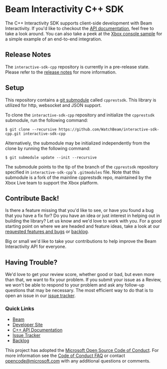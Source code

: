 # Beam Interactivity C++ SDK

The C++ Interactivity SDK supports client-side development with Beam Interactivity.
If you'd like to checkout the [API documentation](https://dev.beam.pro/reference/interactive/cplusplus/index.html), feel free to
take a look around. You can also take a peek at the [Xbox console sample](https://github.com/WatchBeam/interactive-sdk-cpp/Samples/Xbox) for a
simple example of an end-to-end integration.

## Release Notes

The `interactive-sdk-cpp` repository is currently in a pre-release state. Please refer
to the [release notes](https://github.com/WatchBeam/interactive-sdk-cpp/releases) for more information.

## Setup

This repository contains a [git submodule](https://git-scm.com/docs/git-submodule)
called `cpprestsdk`. This library is utilized for http, websocket and JSON support.

To clone the `interactive-sdk-cpp` repository and initialize the `cpprestsdk`
submodule, run the following command:

```
$ git clone --recursive https://github.com/WatchBeam/interactive-sdk-cpp.git interactive-sdk-cpp
```

Alternatively, the submodule may be initialized independently from the clone
by running the following command:

```
$ git submodule update --init --recursive
```

The submodule points to the tip of the branch of the `cpprestsdk` repository
specified in `interactive-sdk-cpp`'s `.gitmodules` file. Note that this submodule
is a fork of the mainline cpprestsdk repo, maintained by the Xbox Live team to
support the Xbox platform.

## Contribute Back!

Is there a feature missing that you'd like to see, or have you found a bug that you
have a fix for? Do you have an idea or just interest in helping out in building the
library? Let us know and we'd love to work with you. For a good starting point on where
we are headed and feature ideas, take a look at our [requested features and bugs](https://github.com/WatchBeam/interactive-sdk-cpp/issues) or [backlog](https://github.com/WatchBeam/interactive-sdk-cpp/backlog.md).

Big or small we'd like to take your contributions to help improve the Beam Interactivity
API for everyone. 

## Having Trouble?

We'd love to get your review score, whether good or bad, but even more than that, we want
to fix your problem. If you submit your issue as a Review, we won't be able to respond to
your problem and ask any follow-up questions that may be necessary. The most efficient way
to do that is to open an issue in our [issue tracker](https://github.com/WatchBeam/interactive-sdk-cpp/issues).  

### Quick Links

*   [Beam](https://beam.pro/)
*   [Developer Site](https://dev.beam.pro/)
*   [C++ API Documentation](https://dev.beam.pro/reference/interactive/cplusplus/index.html)
*   [Issue Tracker](https://github.com/WatchBeam/interactive-sdk-cpp/issues)
*   [Backlog](https://github.com/WatchBeam/interactive-sdk-cpp/backlog.md)

This project has adopted the [Microsoft Open Source Code of Conduct](https://opensource.microsoft.com/codeofconduct/). For more information see the [Code of Conduct FAQ](https://opensource.microsoft.com/codeofconduct/faq/) or contact [opencode@microsoft.com](mailto:opencode@microsoft.com) with any additional questions or comments.

